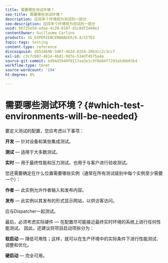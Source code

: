 ```yaml
---
title: 需要哪些测试环境？
seo-title: 需要哪些测试环境？
description: 应将多个环境视为测试的一部分
seo-description: 应将多个环境视为测试的一部分
uuid: bb725e50-edae-4c20-8107-d1c8df2e60e2
contentOwner: Guillaume Carlino
products: SG_EXPERIENCEMANAGER/6.4/SITES
topic-tags: testing
content-type: reference
discoiquuid: db528b9b-3407-462d-8254-20b3cc2c3ccf
exl-id: c3c7c007-4814-4bd1-987e-534df4575a4a
source-git-commit: bd94d3949f0117aa3e1c9f0e84f7293a5d6b03b4
workflow-type: tm+mt
source-wordcount: '194'
ht-degree: 0%

---
```


# 需要哪些测试环境？{#which-test-environments-will-be-needed}

要定义测试的配置，您应考虑以下事项：

**开发**  — 针对设备和某些集成测试。

**测试**  — 适用于大多数测试。

**实时**  — 用于最终性能和压力测试。也用于与客户进行验收测试。

您还需要确定在什么位置需要哪些实例（通常在所有测试级别中每个实例至少需要一个）：

**作者**  — 此实例允许作者输入和发布内容。

**发布**  — 此实例以其发布的形式显示网站，以供访客访问。

应与Dispatcher一起测试。

最后，必须考虑实际硬件 — 在配置尽可能接近最终实时环境的系统上进行任何性能测试。 因此，还建议将项目启动项拆分为：

**软启动**  — 降低可用性；这样，就可以在生产环境中的实际条件下进行性能测试、调整和优化。

**硬启动**  — 完全可用。
